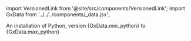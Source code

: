 import VersionedLink from '@site/src/components/VersionedLink';
import GxData from '../../../components/_data.jsx';

<span><VersionedLink to='/core/set_up_a_gx_environment/install_python'>An installation of Python, version {GxData.min_python} to {GxData.max_python}</VersionedLink></span>